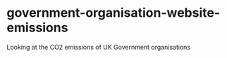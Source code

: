# government-organisation-website-emissions
Looking at the CO2 emissions of UK Government organisations
